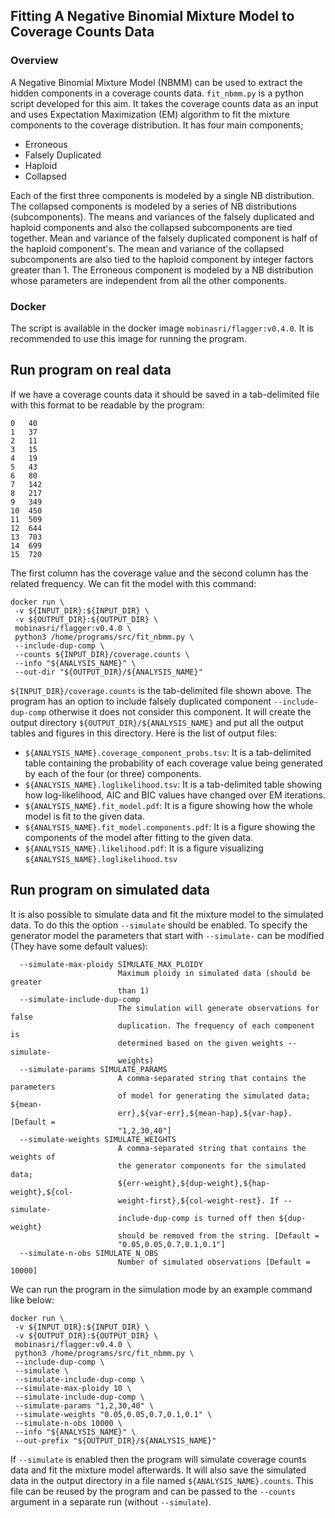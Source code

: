 ## Fitting A Negative Binomial Mixture Model to Coverage Counts Data

### Overview
A Negative Binomial Mixture Model (NBMM) can be used to extract the hidden components in a coverage counts data. `fit_nbmm.py` is a python script developed for this 
aim. It takes the coverage counts data as an input and uses Expectation Maximization (EM) algorithm to fit the mixture components to the coverage distribution.
It has four main components;

- Erroneous
- Falsely Duplicated
- Haploid
- Collapsed

Each of the first three components is modeled by a single NB distribution. The collapsed components is modeled by a series of NB distributions (subcomponents).
The means and variances of the falsely duplicated and haploid components and also the collapsed subcomponents are tied together.
Mean and variance of the falsely duplicated component is half of the haploid component's. The mean and variance of the collapsed subcomponents are also tied to the haploid component by integer factors greater than 1.
The Erroneous component is modeled by a NB distribution whose parameters are independent from all the other components.

### Docker
The script is available in the docker image `mobinasri/flagger:v0.4.0`. It is recommended to use this image for running the program.


## Run program on real data
If we have a coverage counts data it should be saved in a tab-delimited file with this format to be readable by the program:
```
0	40
1	37
2	11
3	15
4	19
5	43
6	80
7	142
8	217
9	349
10	450
11	509
12	644
13	703
14	699
15	720
```
The first column has the coverage value and the second column has the related frequency.
We can fit the model with this command:
```
docker run \
 -v ${INPUT_DIR}:${INPUT_DIR} \
 -v ${OUTPUT_DIR}:${OUTPUT_DIR} \
 mobinasri/flagger:v0.4.0 \
 python3 /home/programs/src/fit_nbmm.py \
 --include-dup-comp \
 --counts ${INPUT_DIR}/coverage.counts \
 --info "${ANALYSIS_NAME}" \
 --out-dir "${OUTPUT_DIR}/${ANALYSIS_NAME}"
```
`${INPUT_DIR}/coverage.counts` is the tab-delimited file shown above. The program has an option to include falsely duplicated component `--include-dup-comp` otherwise it does not consider this component.
It will create the output directory `${OUTPUT_DIR}/${ANALYSIS_NAME}` and put all the output tables and figures in this directory.
Here is the list of output files: 
- `${ANALYSIS_NAME}.coverage_component_probs.tsv`: It is a tab-delimited table containing the probability of each coverage value being generated by each of the four (or three) components.
- `${ANALYSIS_NAME}.loglikelihood.tsv`: It is a tab-delimited table showing how log-likelihood, AIC and BIC values have changed over EM iterations.
- `${ANALYSIS_NAME}.fit_model.pdf`: It is a figure showing how the whole model is fit to the given data.
- `${ANALYSIS_NAME}.fit_model.components.pdf`: It is a figure showing the components of the model after fitting to the given data.
- `${ANALYSIS_NAME}.likelihood.pdf`: It is a figure visualizing `${ANALYSIS_NAME}.loglikelihood.tsv`

## Run program on simulated data

It is also possible to simulate data and fit the mixture model to the simulated data. To do this the option `--simulate` should be enabled. To specify the generator model the parameters that start with `--simulate-` can be modified (They have some default values):
```
  --simulate-max-ploidy SIMULATE_MAX_PLOIDY
                        Maximum ploidy in simulated data (should be greater
                        than 1)
  --simulate-include-dup-comp
                        The simulation will generate observations for false
                        duplication. The frequency of each component is
                        determined based on the given weights --simulate-
                        weights)
  --simulate-params SIMULATE_PARAMS
                        A comma-separated string that contains the parameters
                        of model for generating the simulated data; ${mean-
                        err},${var-err},${mean-hap},${var-hap}. [Default =
                        "1,2,30,40"]
  --simulate-weights SIMULATE_WEIGHTS
                        A comma-separated string that contains the weights of
                        the generator components for the simulated data;
                        ${err-weight},${dup-weight},${hap-weight},${col-
                        weight-first},${col-weight-rest}. If --simulate-
                        include-dup-comp is turned off then ${dup-weight}
                        should be removed from the string. [Default =
                        "0.05,0.05,0.7,0.1,0.1"]
  --simulate-n-obs SIMULATE_N_OBS
                        Number of simulated observations [Default = 10000]
```

We can run the program in the simulation mode by an example command like below:
```
docker run \
 -v ${INPUT_DIR}:${INPUT_DIR} \
 -v ${OUTPUT_DIR}:${OUTPUT_DIR} \
 mobinasri/flagger:v0.4.0 \
 python3 /home/programs/src/fit_nbmm.py \
 --include-dup-comp \
 --simulate \
 --simulate-include-dup-comp \
 --simulate-max-ploidy 10 \
 --simulate-include-dup-comp \
 --simulate-params "1,2,30,40" \
 --simulate-weights "0.05,0.05,0.7,0.1,0.1" \
 --simulate-n-obs 10000 \
 --info "${ANALYSIS_NAME}" \
 --out-prefix "${OUTPUT_DIR}/${ANALYSIS_NAME}"
```

If `--simulate` is enabled then the program will simulate coverage counts data and fit the mixture model afterwards. It will also save the simulated data in the output
directory in a file named `${ANALYSIS_NAME}.counts`.
This file can be reused by the program and can be passed to the `--counts` argument in a separate run (without `--simulate`).
